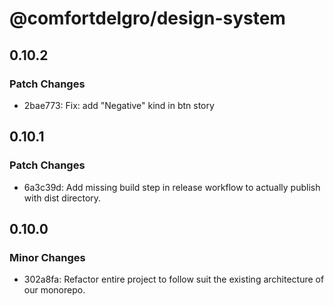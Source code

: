 # @comfortdelgro/design-system

## 0.10.2

### Patch Changes

- 2bae773: Fix: add "Negative" kind in btn story

## 0.10.1

### Patch Changes

- 6a3c39d: Add missing build step in release workflow to actually publish with dist directory.

## 0.10.0

### Minor Changes

- 302a8fa: Refactor entire project to follow suit the existing architecture of our monorepo.
